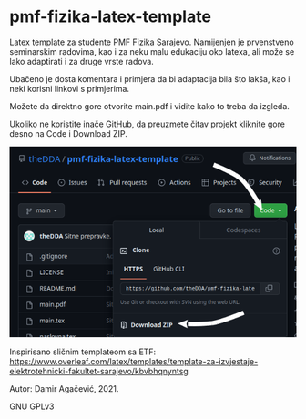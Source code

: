 # pmf-fizika-latex-template
Latex template za studente PMF Fizika Sarajevo.
Namijenjen je prvenstveno seminarskim radovima, kao i za neku malu edukaciju oko latexa, ali može se lako adaptirati i za druge vrste radova.

Ubačeno je dosta komentara i primjera da bi adaptacija bila što lakša, kao i neki korisni linkovi s primjerima.

Možete da direktno gore otvorite main.pdf i vidite kako to treba da izgleda.

Ukoliko ne koristite inače GitHub, da preuzmete čitav projekt kliknite gore desno na Code i Download ZIP.

<center>

![](./download.png)

</center>

Inspirisano sličnim templateom sa ETF:
https://www.overleaf.com/latex/templates/template-za-izvjestaje-elektrotehnicki-fakultet-sarajevo/kbvbhqnyntsg

Autor: Damir Agačević, 2021.

GNU GPLv3

